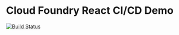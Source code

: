 # Cloud Foundry React CI/CD Demo
[![Build Status](https://travis-ci.org/booooza/cf-cicd-demo.svg?branch=master)](https://travis-ci.org/booooza/cf-cicd-demo)